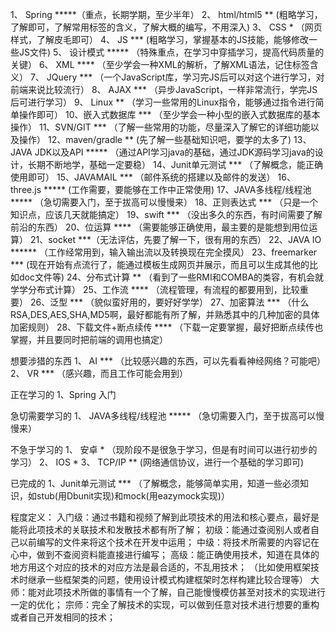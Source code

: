 1、 Spring *****（重点，长期学期，至少半年）
2、 html/html5 ** (粗略学习，了解即可，了解常用标签的含义，了解大概的编写，不用深入)
3、 CSS * （网页样式，了解皮毛即可）
4、 JS *** (粗略学习，掌握基本的JS技能，能够修改一些JS文件)
5、 设计模式 ***** （特殊重点，在学习中穿插学习，提高代码质量的关键）
6、 XML **** （至少学会一种XML的解析，了解XML语法，记住标签含义）
7、 JQuery *** （一个JavaScript库，学习完JS后可以对这个进行学习，对前端来说比较流行）
8、 AJAX *** （异步JavaScript，一样非常流行，学完JS后可进行学习）
9、 Linux ** （学习一些常用的Linux指令，能够通过指令进行简单操作即可）
10、嵌入式数据库 *** （至少学会一种小型的嵌入式数据库的基本操作）
11、SVN/GIT *** （了解一些常用的功能，尽量深入了解它的详细功能以及操作）
12、maven/gradle ** (先了解一些基础知识吧，要学的太多了)
13、JAVA JDK以及API ***** （通过API学习java的基础，通过JDK源码学习java的设计，长期不断地学，基础一定要稳）
14、Junit单元测试 *** （了解概念，能正确使用即可）
15、JAVAMAIL *** （邮件系统的搭建以及邮件的发送）
16、three.js ***** (工作需要，要能够在工作中正常使用)
17、JAVA多线程/线程池 ***** （急切需要入门，至于拔高可以慢慢来）
18、正则表达式 *** （只是一个知识点，应该几天就能搞定）
19、swift *** （没出多久的东西，有时间需要了解前沿的东西）
20、位运算 **** （需要能够正确使用，最主要的是能想到用位运算）
21、socket ***（无法评估，先要了解一下，很有用的东西）
22、JAVA IO ****** （工作经常用到，输入输出流以及转换现在完全摸风）
23、freemarker *** (现在开始有点流行了，能通过模板生成网页并展示，而且可以生成其他的比如doc文件等)
24、分布式计算 ** （看到了一些RMI和COMBA的类容，有机会就学学分布式计算）
25、工作流 **** （流程管理，有流程的都要用到，比较重要）
26、泛型 *** （貌似蛮好用的，要好好学学）
27、加密算法 *** （什么RSA,DES,AES,SHA,MD5啊，最好都能有所了解，并熟悉其中的几种加密的具体加密规则）
28、下载文件+断点续传 **** （下载一定要掌握，最好把断点续传也掌握，并且要同时把前端的调用也搞定）

想要涉猎的东西
1、 AI *** （比较感兴趣的东西，可以先看看神经网络？可能吧）
2、 VR *** （感兴趣，而且工作可能会用到）


正在学习的
1、Spring 入门

急切需要学习的
1、 JAVA多线程/线程池 ***** （急切需要入门，至于拔高可以慢慢来）




不急于学习的
1、 安卓 * （现阶段不是很急于学习，但是有时间可以进行初步的学习）
2、 IOS *
3、 TCP/IP ** (网络通信协议，进行一个基础的学习即可)


已完成的
1、Junit单元测试 *** （了解概念，能够简单实用，知道一些必须知识，如stub(用Dbunit实现)和mock(用eazymock实现)）


程度定义：
入门级：通过书籍和视频了解到此项技术的用法和核心要点，最好是能将此项技术的关联技术和发散技术都有所了解；
初级：能通过查阅别人或者自己以前编写的文件来将这个技术在开发中运用；
中级：将技术所需要的内容记在心中，做到不查阅资料能直接进行编写；
高级：能正确使用技术，知道在具体的地方用这个对应的技术的对应方法是最合适的，不乱用技术；
	（比如使用框架技术时继承一些框架类的问题，使用设计模式构建框架时怎样构建比较合理等）
大师：能对此项技术所做的事情有一个了解，自己能慢慢模仿甚至对技术的实现进行一定的优化；
宗师：完全了解技术的实现，可以做到任意对技术进行想要的重构或者自己开发相同的技术；
